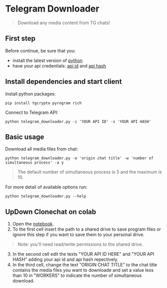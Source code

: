 # Telegram Downloader

> Download any media content from TG chats!

## First step

Before continue, be sure that you:

* install the latest version of [python](https://www.python.org/)
* have your api credentials: [api id](https://t.me/c/1297554030/69) and [api hash](https://t.me/c/1297554030/69)

## Install dependencies and start client

Install python packages:

```
pip install tgcrypto pyrogram rich
```

Connect to Telegram API:
```
python telegram_downloader.py -i 'YOUR API ID' -s 'YOUR API HASH'
```
## Basic usage

Download all media files from chat:
```
python telegram_downloader.py -o 'origin chat title' -w 'number of simultaneous process' -a y
```
> The default number of simultaneous process is 5 and the maximum is 10.

For more detail of available options run:
```
python telegram_downloader.py --help
```

## UpDown Clonechat on colab

1. Open the [notebook](https://colab.research.google.com/github/Drrivao/Telegram-Downloader/blob/master/telegram_downloader.ipynb). 
2. To the first cell insert the path to a shared drive to save program files or ignore this step if you want to save them to your personal drive.
> Note: you'll need read/write permissions to the shared drive.
3. In the second cell edit the texts "YOUR API ID HERE" and "YOUR API HASH" adding your api id and api hash repectively.
4. In the third cell, change the text "ORIGIN CHAT TITLE" to the chat title contains the media files you want to downloade and set a value less than 10 in "WORKERS" to indicate the number of simultaneous download.